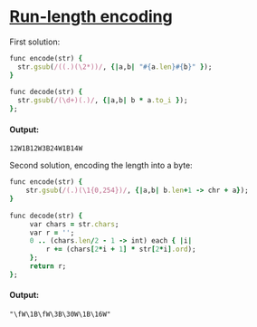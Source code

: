 [1]: http://rosettacode.org/wiki/Run-length_encoding

# [Run-length encoding][1]

First solution:

```ruby
func encode(str) {
  str.gsub(/((.)(\2*))/, {|a,b| "#{a.len}#{b}" });
}
 
func decode(str) {
  str.gsub(/(\d+)(.)/, {|a,b| b * a.to_i });
};
```

#### Output:
```
12W1B12W3B24W1B14W
```


Second solution, encoding the length into a byte:

```ruby
func encode(str) {
    str.gsub(/(.)(\1{0,254})/, {|a,b| b.len+1 -> chr + a});
}
 
func decode(str) {
     var chars = str.chars;
     var r = '';
     0 .. (chars.len/2 - 1 -> int) each { |i|
         r += (chars[2*i + 1] * str[2*i].ord);
     };
     return r;
};
```

#### Output:
```
"\fW\1B\fW\3B\30W\1B\16W"
```